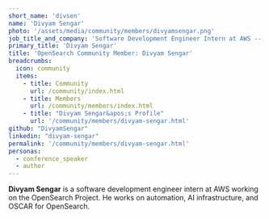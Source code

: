 ```yaml
---
short_name: 'divsen'
name: 'Divyam Sengar'
photo: '/assets/media/community/members/divyamsengar.png'
job_title_and_company: 'Software Development Engineer Intern at AWS -- OpenSearch'
primary_title: 'Divyam Sengar'
title: 'OpenSearch Community Member: Divyam Sengar'
breadcrumbs:
  icon: community
  items:
    - title: Community
      url: /community/index.html
    - title: Members
      url: /community/members/index.html
    - title: "Divyam Sengar&apos;s Profile"
      url: '/community/members/divyam-sengar.html'
github: "DivyamSengar"
linkedin: "divyam-sengar"
permalink: '/community/members/divyam-sengar.html'
personas:
  - conference_speaker
  - author
---
```


**Divyam Sengar** is a software development engineer intern at AWS working on the OpenSearch Project. He works on automation, AI infrastructure, and OSCAR for OpenSearch.
